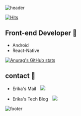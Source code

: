 ![header](https://capsule-render.vercel.app/api?type=waving&color=F8640C&height=100&section=header&text=Erika%20Han&fontSize=50)

[![Hits](https://hits.seeyoufarm.com/api/count/incr/badge.svg?url=https%3A%2F%2Fgithub.com%2FppErika%2Fhit-counter&count_bg=%233190D3&title_bg=%23555555&icon=git.svg&icon_color=%23E7E7E7&title=hits&edge_flat=false)](https://hits.seeyoufarm.com)

## Front-end Developer 🐯
- Android
- React-Native

[![Anurag's GitHub stats](https://github-readme-stats.vercel.app/api?username=ppErika&count_private=true&show_icons=true&theme=solarized-light)](https://github.com/ppErika/github-readme-stats)

## contact 🐯
- Erika's Mail
    <img 
        src="https://img.shields.io/badge/Gmail-F8640C?style=flat&logo=Gmail&logoColor=white&link=mailto:hanerika11@gmail.com"
        style="height : auto; margin-left : 10px; margin-right : 10px;"/>
        
- Erika's Tech Blog
    <a href="https://blog.naver.com/hanerika_11">
    <img 
        src="http://img.shields.io/badge/-Blog-3190D3?style=flat&logo=Storyblok&logoColor=white&link=https://blog.naver.com/hanerika_11"
        style="height : auto; margin-left : 10px; margin-right : 10px;"/>
</a>


![footer](https://capsule-render.vercel.app/api?type=waving&color=F8640C&height=100&section=footer)

<!--
**ppErika/ppErika** is a ✨ _special_ ✨ repository because its `README.md` (this file) appears on your GitHub profile.

Here are some ideas to get you started:

- 🔭 I’m currently working on ...
- 🌱 I’m currently learning ...
- 👯 I’m looking to collaborate on ...
- 🤔 I’m looking for help with ...
- 💬 Ask me about ...
- 📫 How to reach me: ...
- 😄 Pronouns: ...
- ⚡ Fun fact: ...
-->
